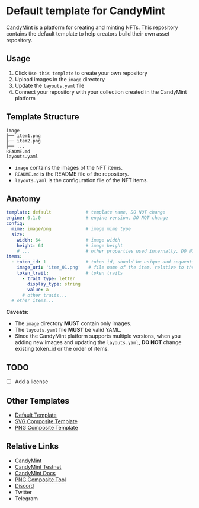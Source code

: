 # Default template for CandyMint

[CandyMint][1] is a platform for creating and minting NFTs. This repository contains the default template to help creators build their own asset repository.

## Usage

1. Click `Use this template` to create your own repository
1. Upload images in the `image` directory
1. Update the `layouts.yaml` file
1. Connect your repository with your collection created in the CandyMint platform

## Template Structure

```text
image
├── item1.png
├── item2.png
├── ...
README.md
layouts.yaml
```

- `image` contains the images of the NFT items.
- `README.md` is the README file of the repository.
- `layouts.yaml` is the configuration file of the NFT items.

## Anatomy

```yaml
template: default             # template name, DO NOT change
engine: 0.1.0                 # engine version, DO NOT change
config:
  mime: image/png             # image mime type
  size:
    width: 64                 # image width
    height: 64                # image height
    # ...                     # other properties used internally, DO NOT change
items:
  - token_id: 1               # token id, should be unique and sequential
    image_uri: 'item_01.png'   # file name of the item, relative to the image directory
    token_trait:              # token traits
      - trait_type: letter
        display_type: string
        value: a
      # other traits...
  # other items...
```

**Caveats:**

- The `image` directory **MUST** contain only images.
- The `layouts.yaml` file **MUST** be valid YAML.
- Since the CandyMint platform supports multiple versions, when you adding new images and updating the `layouts.yaml`, **DO NOT** change existing token_id or the order of items.

## TODO

- [ ] Add a license

## Other Templates

- [Default Template](https://github.com/originpoint-at/nft-template-default)
- [SVG Composite Template](https://github.com/originpoint-at/nft-template-svg-composite)
- [PNG Composite Template](https://github.com/originpoint-at/nft-template-png-composite)

## Relative Links

- [CandyMint][1]
- [CandyMint Testnet][2]
- [CandyMint Docs][3]
- [PNG Composite Tool][5]
- [Discord][4]
- Twitter
- Telegram

[1]: https://candymint.io
[2]: https://testnet.candymint.io
[3]: https://docs.candymint.io
[4]: https://discord.gg/DyP5Vxw5VB
[5]: https://candymint.io/tools/png-composite-tool
